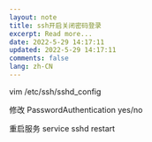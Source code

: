 ```yaml
---
layout: note
title: ssh开启关闭密码登录
excerpt: Read more...
date: 2022-5-29 14:17:11
updated: 2022-5-29 14:17:11
comments: false
lang: zh-CN
---
```


vim /etc/ssh/sshd_config



修改 PasswordAuthentication yes/no



重启服务 service sshd restart
  